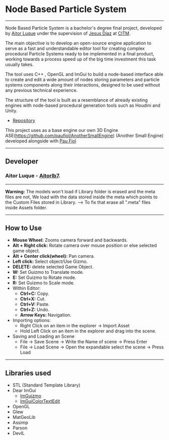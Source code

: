 # Node Based Particle System
**** 
Node Based Particle System is a bachelor's degree final project, developed by [Aitor Luque](<https://github.com/Aitorlb7>) under the supervision of [Jesus Díaz](<https://www.linkedin.com/in/jesusdz/>) at [CITM](<https://www.citm.upc.edu/>).

The main objective is to develop an open-source engine application to serve as a
fast and understandable editor tool for creating complex procedural Particle Systems
ready to be implemented in a final product, working towards a process speed up of the
big time investment this task usually takes.

The tool uses C++ , OpenGL and ImGui to build a node-based interface able to create
and edit a wide amount of nodes storing parameters and particle systems components
along their interactions, designed to be used without any previous technical
experience.

The structure of the tool is built as a resemblance of already existing engines with
node-based procedural generation tools such as Houdini and Unity.

* [Repository](https://github.com/Aitorlb7/Node_Based_Particle_System)

This project uses as a base engine our own 3D Engine ASE(<https://github.com/paufiol/AnotherSmallEngine>) (Another Small Engine) developed alongside with [Pau Fiol](<https://github.com/paufiol>)

****
## Developer
### Aitor Luque - [Aitorlb7](<https://github.com/Aitorlb7>).

****

**Warning:** The models won't load if Library folder is erased and the meta files are not, We load with the data stored inside the meta which points to the Custom Files stored in Library. --> To fix that erase all ".meta" files inside Assets folder.
 
****
## How to Use
* **Mouse Wheel:** Zooms camera forward and backwards.
* **Alt + Right click:** Rotate camera over mouse position or else selected game object.
* **Alt + Center click(wheel):** Pan camera.
* **Left click:** Select object/Use Gizmo.
* **DELETE:** delete selected Game Object.
* **W:** Set Guizmo to Translate mode.
* **E:** Set Guizmo to Rotate mode.
* **R:** Set Guizmo to Scale mode.
* Within Editor:
  * **Ctrl+C:** Copy.
  * **Ctrl+X:** Cut.
  * **Ctrl+V:** Paste.
  * **Ctrl+Z:** Undo.
  * **Arrow Keys:** Navigation.
* Importing options:
  * Right Click on an item in the explorer -> Import Asset
  * Hold Left Click on an item in the explorer and drag into the scene.
* Saving and Loading an Scene
  * File -> Save Scene -> Write the Name of scene -> Press Enter
  * File -> Load Scene -> Open the expandable select the scene -> Press Load

****
## Libraries used
* STL (Standard Template Library)
* Dear ImGui
    * [ImGuizmo](https://github.com/CedricGuillemet/ImGuizmo)
    * [ImGuiColorTextEdit](https://github.com/BalazsJako/ImGuiColorTextEdit)
* OpenGL 
* Glew 
* MatGeoLib
* Assimp
* Parson
* DevIL